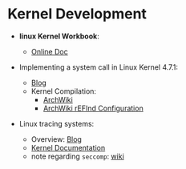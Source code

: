 # Kernel Development
- **linux Kernel Workbook**:
    - [Online Doc](https://lkw.readthedocs.io/en/latest/doc/00_about_the_book.html)


- Implementing a system call in Linux Kernel 4.7.1:
    - [Blog](https://medium.com/@ssreehari/implementing-a-system-call-in-linux-kernel-4-7-1-6f98250a8c38)
    - Kernel Compilation:
        - [ArchWiki](https://wiki.archlinux.org/index.php/Kernel/Traditional_compilation)
        - [ArchWiki rEFInd Configuration](https://wiki.archlinux.org/index.php/REFInd#Passing_kernel_parameters)
        
        
 - Linux tracing systems:
    - Overview: [Blog](https://jvns.ca/blog/2017/07/05/linux-tracing-systems/#uprobes)
    - [Kernel Documentation](https://www.kernel.org/doc/html/v4.17/trace/index.html)
    - note regarding `seccomp`: [wiki](https://en.wikipedia.org/wiki/Seccomp)